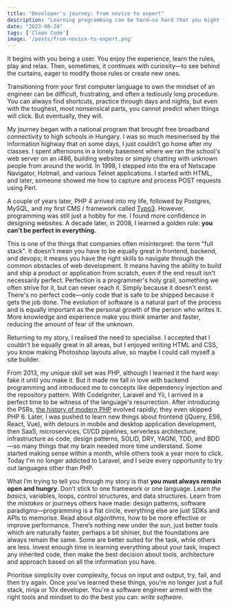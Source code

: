 ```yaml
---
title: "Developer's journey: From novice to expert"
description: "Learning programming can be hard–so hard that you might forget why you're doing it and stuck with the same tools and languages. This is the short story of how I overstepped that boundary."
date: "2023-08-24"
tags: ['Clean Code']
image: '/posts/from-novice-to-expert.png'
---
```

It begins with you being a user. You enjoy the experience, learn the rules, play and relax. Then, sometimes, it
continues with curiosity—to see behind the curtains, eager to modify those rules or create new ones.

Transitioning from your first computer language to own the mindset of an engineer can be difficult, frustrating, and
often a tediously long procedure. You can always find shortcuts, practice through days and nights, but even with the
toughest, most nonsensical parts, you cannot predict when things will click. But eventually, they will.

My journey began with a national program that brought free broadband connectivity to high schools in Hungary. I was so
much mesmerised by the information highway that on some days, I just couldn’t go home after my classes. I spent
afternoons  in a lonely basement where we ran the school's web server on an i486, building websites or simply chatting
with unknown  people from around the world. In 1998, I stepped into the era of Netscape Navigator, Hotmail, and various
Telnet applications. I started with HTML, and later, someone showed me how to capture and process POST requests using
Perl.

A couple of years later, PHP 4 arrived into my life, followed by Postgres, MySQL, and my first CMS / framework called
[Typo3](https://en.wikipedia.org/wiki/TYPO3). However, programming was still just a hobby for me. I found more
confidence in designing websites. A decade later, in 2008, I learned a golden rule: **you can't be perfect in
everything.** 

This is one of the things that companies often misinterpret: the term "full stack". It doesn't mean you have to be
equally great in frontend, backend, and devops; it means you have the right skills to navigate through the common
obstacles of web development. It means having the ability to build and ship a product or application from scratch, even
if the end result isn't necessarily perfect. Perfection is a programmer's holy grail, something we often strive for it,
but can never reach it. Simply because it doesn't exist. There's no perfect code—only code that is safe to be shipped
because it gets the job done. The evolution of software is a natural part of the process and is equally important as
the personal growth of the person who writes it. More knowledge and experience make you think smarter and faster,
reducing the amount of fear of the unknown.

Returning to my story, I realised the need to specialise. I accepted that I couldn't be equally great in all areas, but
I enjoyed writing HTML and CSS, you know making Photoshop layouts alive, so maybe I could call myself a site builder.

From 2013, my unique skill set was PHP, although I learned it the hard way: fake it until you make it. But it made me
fall in love with backend programming and introduced me to concepts like dependency injection and the repository
pattern. With CodeIgniter, Laravel and Yii, I arrived in a perfect time to be witness of the language's resurrection.
After introducing the PSRs, [the history of modern PHP](https://phptherightway.com) evolved rapidly; they even skipped
PHP 6. Later, I was pushed to learn new things about frontend (jQuery, ES6, React, Vue), with detours in mobile and
desktop application development, then SaaS, microservices, CI/CD pipelines, serverless architecture, infrastructure as
code, design patterns, SOLID, DRY, YAGNI, TDD, and BDD—so many things that my brain needed more time understand. Some
started making sense within a month, while others took a year more to click. Today I'm no longer addicted to Laravel,
and I seize every opportunity to try out languages other than PHP.

What I’m trying to tell you through my story is that **you must always remain open and hungry**. Don’t stick to one
framework or one language. Learn *the basics*, variables, loops, control structures, and data structures. Learn from the
*mistakes* or journeys others have made: design patterns, software paradigms—programming is a flat circle, everything
else are just SDKs and APIs to memorise. Read about *algorithms*, how to be more effective or improve performance.
There’s nothing new under the sun, just better tools which are naturally faster, perhaps a bit shinier, but the
foundations are always remain the same. Some are better suited for the task, while others are less. Invest enough time
in learning everything about your task, inspect any inherited code, then make the best decision about tools,
architecture and approach based on all the information you have.

Prioritise simplicity over complexity, focus on input and output, try, fail, and then try again. Once you've learned
these things, you're no longer just a full stack, ninja or 10x developer. You're a software engineer armed with the
right tools and mindset to do the best you can: *write software*.
